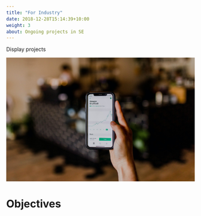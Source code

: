 ```yaml
---
title: "For Industry"
date: 2018-12-28T15:14:39+10:00
weight: 3
about: Ongoing projects in SE 
---
```


Display projects 

![Accounting Services](/images/austin-distel-nGc5RT2HmF0-unsplash.jpg)

# Objectives